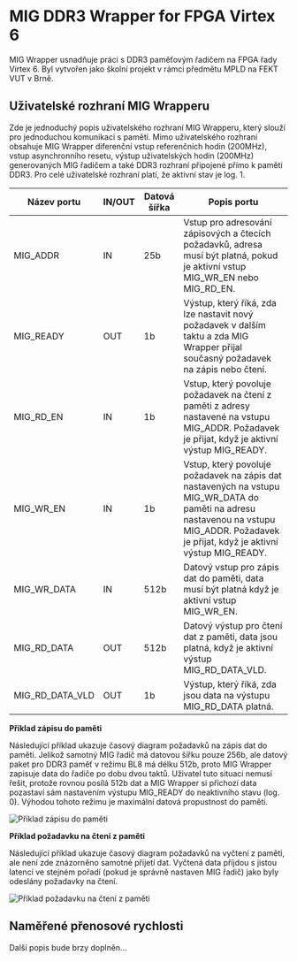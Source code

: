 # MIG DDR3 Wrapper for FPGA Virtex 6

MIG Wrapper usnadňuje práci s DDR3 paměťovým řadičem na FPGA řady Virtex 6. Byl vytvořen jako školní projekt v rámci předmětu MPLD na FEKT VUT v Brně.

## Uživatelské rozhraní MIG Wrapperu

Zde je jednoduchý popis uživatelského rozhraní MIG Wrapperu, který slouží pro jednoduchou komunikaci s pamětí. Mimo uživatelského rozhraní obsahuje MIG Wrapper diferenční vstup referenčních hodin (200MHz), vstup asynchronního resetu, výstup uživatelských hodin (200MHz) generovaných MIG řadičem a také DDR3 rozhraní připojené přímo k paměti DDR3. Pro celé uživatelské rozhraní platí, že aktivní stav je log. 1.

Název portu | IN/OUT | Datová šířka | Popis portu
--- | --- | --- | ---
MIG_ADDR | IN | 25b | Vstup pro adresování zápisových a čtecích požadavků, adresa musí být platná, pokud je aktivní vstup MIG_WR_EN nebo MIG_RD_EN.
MIG_READY | OUT | 1b | Výstup, který říká, zda lze nastavit nový požadavek v dalším taktu a zda MIG Wrapper přijal současný požadavek na zápis nebo čtení.
MIG_RD_EN | IN | 1b | Vstup, který povoluje požadavek na čtení z paměti z adresy nastavené na vstupu MIG_ADDR. Požadavek je přijat, když je aktivní výstup MIG_READY.
MIG_WR_EN | IN | 1b | Vstup, který povoluje požadavek na zápis dat nastavených na vstupu MIG_WR_DATA do paměti na adresu nastavenou na vstupu MIG_ADDR. Požadavek je přijat, když je aktivní výstup MIG_READY.
MIG_WR_DATA | IN | 512b | Datový vstup pro zápis dat do paměti, data musí být platná když je aktivní vstup MIG_WR_EN.
MIG_RD_DATA | OUT | 512b | Datový výstup pro čtení dat z paměti, data jsou platná, když je aktivní výstup MIG_RD_DATA_VLD.
MIG_RD_DATA_VLD | OUT | 1b | Výstup, který říká, zda jsou data na výstupu MIG_RD_DATA platná.

**Příklad zápisu do paměti**

Následující příklad ukazuje časový diagram požadavků na zápis dat do paměti. Jelikož samotný MIG řadič má datovou šířku pouze 256b, ale datový paket pro DDR3 paměť v režimu BL8 má délku 512b, proto MIG Wrapper zapisuje data do řadiče po dobu dvou taktů. Uživatel tuto situaci nemusí řešit, protože rovnou posílá 512b dat a MIG Wrapper si příchozí data pozastaví sám nastavením výstupu MIG_READY do neaktivního stavu (log. 0). Výhodou tohoto režimu je maximální datová propustnost do paměti.

![Příklad zápisu do paměti](https://rawgit.com/jakubcabal/mig_ddr3_wrapper_virtex6/master/docs/images/write.svg)

**Příklad požadavku na čtení z paměti**

Následující příklad ukazuje časový diagram požadavků na vyčtení z paměti, ale není zde znázorněno samotné přijetí dat. Vyčtená data příjdou s jistou latencí ve stejném pořadí (pokud je správně nastaven MIG řadič) jako byly odeslány požadavky na čtení.

![Příklad požadavku na čtení z paměti](https://rawgit.com/jakubcabal/mig_ddr3_wrapper_virtex6/master/docs/images/read.svg)

## Naměřené přenosové rychlosti

Další popis bude brzy doplněn...
